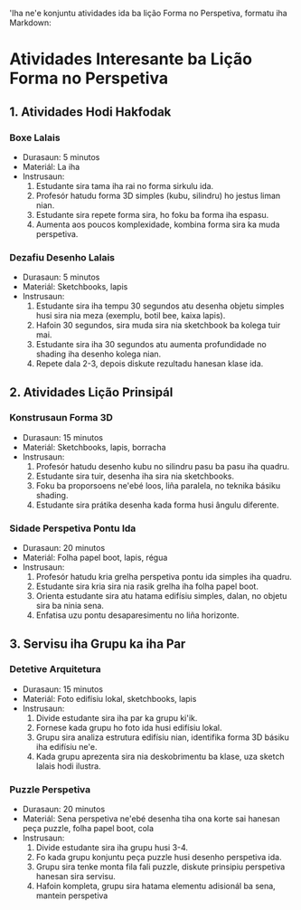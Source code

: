 'Iha ne'e konjuntu atividades ida ba lição Forma no Perspetiva, formatu iha Markdown:

# Atividades Interesante ba Lição Forma no Perspetiva

## 1. Atividades Hodi Hakfodak

### Boxe Lalais
- Durasaun: 5 minutos
- Materiál: La iha
- Instrusaun:
  1. Estudante sira tama iha rai no forma sirkulu ida.
  2. Profesór hatudu forma 3D simples (kubu, silindru) ho jestus liman nian.
  3. Estudante sira repete forma sira, ho foku ba forma iha espasu.
  4. Aumenta aos poucos komplexidade, kombina forma sira ka muda perspetiva.

### Dezafiu Desenho Lalais
- Durasaun: 5 minutos
- Materiál: Sketchbooks, lapis
- Instrusaun:
  1. Estudante sira iha tempu 30 segundos atu desenha objetu simples husi sira nia meza (exemplu, botil bee, kaixa lapis).
  2. Hafoin 30 segundos, sira muda sira nia sketchbook ba kolega tuir mai.
  3. Estudante sira iha 30 segundos atu aumenta profundidade no shading iha desenho kolega nian.
  4. Repete dala 2-3, depois diskute rezultadu hanesan klase ida.

## 2. Atividades Lição Prinsipál

### Konstrusaun Forma 3D
- Durasaun: 15 minutos
- Materiál: Sketchbooks, lapis, borracha
- Instrusaun:
  1. Profesór hatudu desenho kubu no silindru pasu ba pasu iha quadru.
  2. Estudante sira tuir, desenha iha sira nia sketchbooks.
  3. Foku ba proporsoens ne'ebé loos, liña paralela, no teknika básiku shading.
  4. Estudante sira prátika desenha kada forma husi ângulu diferente.

### Sidade Perspetiva Pontu Ida
- Durasaun: 20 minutos
- Materiál: Folha papel boot, lapis, régua
- Instrusaun:
  1. Profesór hatudu kria grelha perspetiva pontu ida simples iha quadru.
  2. Estudante sira kria sira nia rasik grelha iha folha papel boot.
  3. Orienta estudante sira atu hatama edifísiu simples, dalan, no objetu sira ba ninia sena.
  4. Enfatisa uzu pontu desaparesimentu no liña horizonte.

## 3. Servisu iha Grupu ka iha Par

### Detetive Arquitetura
- Durasaun: 15 minutos
- Materiál: Foto edifísiu lokal, sketchbooks, lapis
- Instrusaun:
  1. Divide estudante sira iha par ka grupu ki'ik.
  2. Fornese kada grupu ho foto ida husi edifísiu lokal.
  3. Grupu sira analiza estrutura edifísiu nian, identifika forma 3D básiku iha edifísiu ne'e.
  4. Kada grupu aprezenta sira nia deskobrimentu ba klase, uza sketch lalais hodi ilustra.

### Puzzle Perspetiva
- Durasaun: 20 minutos
- Materiál: Sena perspetiva ne'ebé desenha tiha ona korte sai hanesan peça puzzle, folha papel boot, cola
- Instrusaun:
  1. Divide estudante sira iha grupu husi 3-4.
  2. Fo kada grupu konjuntu peça puzzle husi desenho perspetiva ida.
  3. Grupu sira tenke monta fila fali puzzle, diskute prinsipiu perspetiva hanesan sira servisu.
  4. Hafoin kompleta, grupu sira hatama elementu adisionál ba sena, mantein perspetiva
